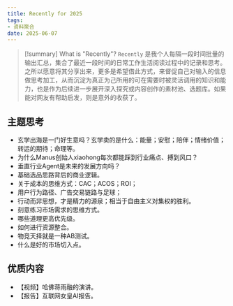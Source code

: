 ```yaml
---
title: Recently for 2025
tags: 
- 资料聚合
date: 2025-06-07
---
```



> [!summary] What is "Recently"?
> `Recently` 是我个人每隔一段时间批量的输出汇总，集合了最近一段时间的日常工作生活阅读过程中的记录和思考。之所以愿意将其分享出来，更多是希望借此方式，来督促自己对输入的信息做思考加工，从而沉淀为真正为己所用的可在需要时被灵活调用的知识和能力，也是作为后续进一步展开深入探究或内容创作的素材池、选题库。如果能对网友有帮助启发，则是意外的收获了。


## 主题思考

- 玄学出海是一门好生意吗？玄学卖的是什么：能量；安慰；陪伴；情绪价值；转运的期待；命理等。
- 为什么Manus创始人xiaohong每次都能踩到行业痛点、搏到风口？
- 垂直行业Agent是未来的发展方向吗？
- 基础选品思路背后的商业逻辑。
- 关于成本的思维方式：CAC；ACOS；ROI；
- 用户行为路径、广告交易链路与足球；
- 行动而非思想，才是精力的源泉；相当于自由主义对集权的胜利。
- 刻意练习市场需求的思维方式。
- 哪些道理更高优先级。
- 如何进行资源整合。
- 物竞天择就是一种AB测试。
- 什么是好的市场切入点。

## 优质内容

- 【视频】哈佛蒋雨融的演讲。
- 【报告】互联网女皇AI报告。


